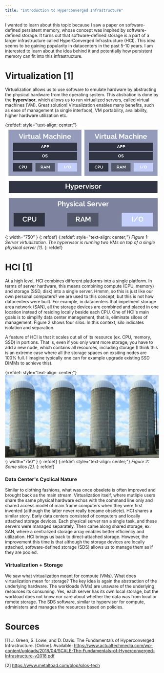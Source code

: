 ```yaml
---
title: "Introduction to Hyperconverged Infrastructure"
---
```


I wanted to learn about this topic because I saw a paper on software-defined persistent memory, whose concept was inspired by 
software-defined storage. It turns out that software-defined storage is a part of a larger infrastructure called HyperConverged 
Infrastructure (HCI). This idea seems to be gaining popularity in datacenters in the past 5-10 years. I am interested to learn
about the idea behind it and potentially how persistent memory can fit into this infrastructure.

# Virtualization [1]
Virtualization allows us to use software to emulate hardware by abstracting the physical hardware from the operating system.
This abstration is done by the **hypervisor**, which allows us to run virtualized servers, called virtual machines (VM).
Great solution! Virtualization enables many benefits, such as ease of management (a single interface), VM portability, availability,
higher hardware utilization etc. 

{:refdef: style="text-align: center;"}
![](/assets/images/posts/hci/hypervisor.jpg){: width="750" } 
{: refdef}
{:refdef: style="text-align: center;"}
*Figure 1: Server virtualization. The hypervisor is running two VMs on top of a single physical server [1].*
{: refdef}

# HCI [1]
At a high level, HCI combines different platforms into a single platform. In terms of server hardware, this means combining 
compute (CPU, memory) and storage (SSD, disk) into a single server. Hmmm, so this is just like our own personal computers?
we are used to this concept, but this is not how datacenters were built. For example, in datacenters that impelment storage
area network (SAN), all the storage devices are combined and placed in one location instead of residing locally beside each CPU.
One of HCI's main goals is to simplify data center management, that is, eliminate siloes of management. Figure 2 shows four silos. 
In this context, silo indicates isolation and separation. 

A feature of HCI is that it scales out all of its resource (ex. CPU, memory, SSD) in portions. That is, even if you only want more 
storage, you have to add a new node, which contains all resources, including storage (I think this is an extreme case where all
the storage spaces on exsiting nodes are 100% full. I imagine typically one can for example upgrade existing SSD DIMMs to achieve 
this).

{:refdef: style="text-align: center;"}
![](/assets/images/posts/hci/silo.jpg){: width="750" } 
{: refdef}
{:refdef: style="text-align: center;"}
*Figure 2: Some silos [2].*
{: refdef}

### Data Center's Cyclical Nature
Similar to clothing fashions, what was once obselete is often improved and brought back as the main stream. Virtualization itself, 
where mutliple users share the same physical hardware echos with the command line only and shared access model of 
main frame computers when they were first invented (although the latter never really became obselete). HCI shares a similar story.
Early data centers consisted of computers and locally attached storage devices. Each physical server ran a single task, and these
servers were managed separately. Then came along shared storage, ex. SAN, where a centralized storage array enables better efficiency
and utilization. HCI brings us back to direct-attached storage. However, the improvement this time is that although the storage devices
are locally attached, software-defined storage (SDS) allows us to manage them as if they are pooled.

### Virtualization + Storage
We saw what virtualization meant for compute (VMs). What does virtualization mean for storage? The key idea is again the abstraction 
of the underlying hardware. The workloads (VMs) are unaware of the underlying resources its consuming. Yes, each server has its own 
local storage, but the workload does not know nor care about whether the data was from local or remote storage. The SDS software, similar
to hypervisor for compute, administers and manages the resources based on policies.

# Sources

[1] J. Green, S. Lowe, and D. Davis. The Fundamentals of Hyperconverged Infrastructure. [Online]. Available: https://www.actualtechmedia.com/wp-content/uploads/2018/04/SCALE-The-Fundamentals-of-Hyperconverged-Infrastructure-v2018.pdf

[2] https://www.metaltoad.com/blog/silos-tech
